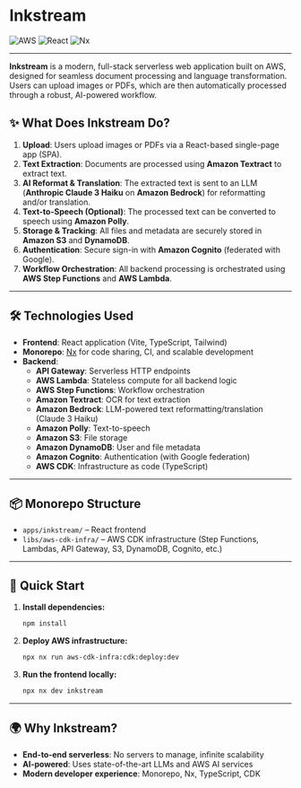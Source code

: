 # Inkstream

![AWS](https://img.shields.io/badge/AWS-CDK%20%7C%20Lambda%20%7C%20Step%20Functions%20%7C%20S3%20%7C%20DynamoDB%20%7C%20Cognito-orange)
![React](https://img.shields.io/badge/Frontend-React-blue)
![Nx](https://img.shields.io/badge/Monorepo-Nx-informational)

---

**Inkstream** is a modern, full-stack serverless web application built on AWS, designed for seamless document processing and language transformation. Users can upload images or PDFs, which are then automatically processed through a robust, AI-powered workflow.

## ✨ What Does Inkstream Do?

1. **Upload**: Users upload images or PDFs via a React-based single-page app (SPA).
2. **Text Extraction**: Documents are processed using **Amazon Textract** to extract text.
3. **AI Reformat & Translation**: The extracted text is sent to an LLM (**Anthropic Claude 3 Haiku** on **Amazon Bedrock**) for reformatting and/or translation.
4. **Text-to-Speech (Optional)**: The processed text can be converted to speech using **Amazon Polly**.
5. **Storage & Tracking**: All files and metadata are securely stored in **Amazon S3** and **DynamoDB**.
6. **Authentication**: Secure sign-in with **Amazon Cognito** (federated with Google).
7. **Workflow Orchestration**: All backend processing is orchestrated using **AWS Step Functions** and **AWS Lambda**.

---

## 🛠️ Technologies Used

- **Frontend**: React application (Vite, TypeScript, Tailwind)
- **Monorepo**: [Nx](https://nx.dev/) for code sharing, CI, and scalable development
- **Backend**:
  - **API Gateway**: Serverless HTTP endpoints
  - **AWS Lambda**: Stateless compute for all backend logic
  - **AWS Step Functions**: Workflow orchestration
  - **Amazon Textract**: OCR for text extraction
  - **Amazon Bedrock**: LLM-powered text reformatting/translation (Claude 3 Haiku)
  - **Amazon Polly**: Text-to-speech
  - **Amazon S3**: File storage
  - **Amazon DynamoDB**: User and file metadata
  - **Amazon Cognito**: Authentication (with Google federation)
  - **AWS CDK**: Infrastructure as code (TypeScript)

---

## 📦 Monorepo Structure

- `apps/inkstream/` – React frontend
- `libs/aws-cdk-infra/` – AWS CDK infrastructure (Step Functions, Lambdas, API Gateway, S3, DynamoDB, Cognito, etc.)

---

## 🚀 Quick Start

1. **Install dependencies:**

   ```sh
   npm install
   ```

2. **Deploy AWS infrastructure:**

   ```sh
   npx nx run aws-cdk-infra:cdk:deploy:dev
   ```

3. **Run the frontend locally:**

   ```sh
   npx nx dev inkstream
   ```

---

## 🌍 Why Inkstream?

- **End-to-end serverless**: No servers to manage, infinite scalability
- **AI-powered**: Uses state-of-the-art LLMs and AWS AI services
- **Modern developer experience**: Monorepo, Nx, TypeScript, CDK
